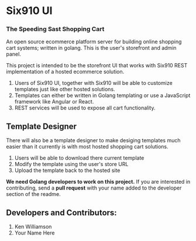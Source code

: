 # Six910 UI
### The Speeding Sast Shopping Cart
An open source ecommerce platform server for building online shopping cart systems; written in golang. This is the user's storefront and admin panel.

This project is intended to be the storefront UI that works with Six910 REST implementation of a hosted ecommerce solution. 

1. Users of Six910 UI, together with Six910 will be able to customize templates just like other hosted solutions.
2. Templates can either be written in Golang templating or use a JavaScript framework like Angular or React.
3. REST services will be used to expose all cart functionality.

## Template Designer
There will also be a template designer to make desiging templates much easier than it currently is with most hosted shopping cart solutions.

1. Users will be able to download there current template
2. Modify the template using the user's store URL
3. Upload the template back to the hosted site

**We need Golang developers to work on this project.** If you are interested in contributing, send a **pull request** with your name added to the developer section of the readme.

## Developers and Contributors:

1. Ken Williamson
2. Your Name Here


